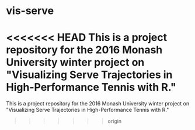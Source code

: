# vis-serve

<<<<<<< HEAD
This is a project repository for the 2016 Monash University winter project on "Visualizing Serve Trajectories in High-Performance Tennis with R."
=======
This is a project repository for the 2016 Monash University winter project on "Visualizing Serve Trajectories in High-Performance Tennis with R." 
>>>>>>> origin

